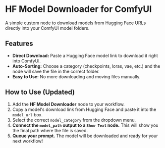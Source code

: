 # HF Model Downloader for ComfyUI

A simple custom node to download models from Hugging Face URLs directly into your ComfyUI model folders.

## Features

* **Direct Download:** Paste a Hugging Face model link to download it right into ComfyUI.
* **Auto-Sorting:** Choose a category (checkpoints, loras, vae, etc.) and the node will save the file in the correct folder.
* **Easy to Use:** No more downloading and moving files manually.

## How to Use (Updated)

1.  Add the **HF Model Downloader** node to your workflow.
2.  Copy a model's download link from Hugging Face and paste it into the `model_url` box.
3.  Select the correct `model_category` from the dropdown menu.
4.  **Connect the `model_path` output to a `Show Text` node.** This will show you the final path where the file is saved.
5.  **Queue your prompt.** The model will be downloaded and ready for your next workflow!

